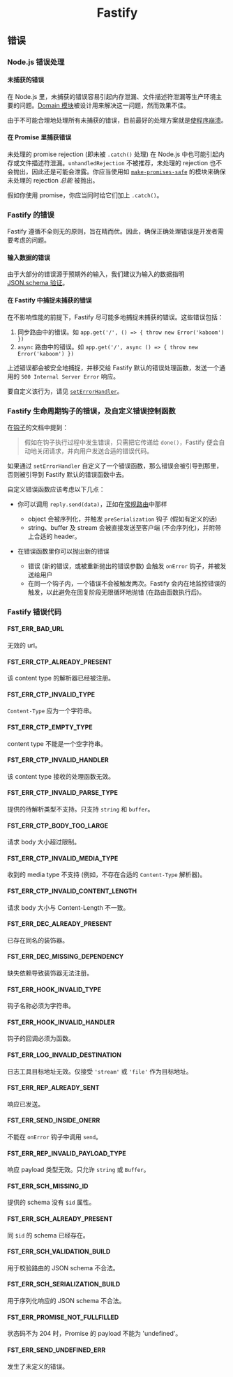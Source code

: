 <h1 align="center">Fastify</h1>

<a id="errors"></a>
## 错误

<a name="error-handling"></a>
### Node.js 错误处理

#### 未捕获的错误
在 Node.js 里，未捕获的错误容易引起内存泄漏、文件描述符泄漏等生产环境主要的问题。[Domain 模块](https://nodejs.org/en/docs/guides/domain-postmortem/)被设计用来解决这一问题，然而效果不佳。

由于不可能合理地处理所有未捕获的错误，目前最好的处理方案就是[使程序崩溃](https://nodejs.org/api/process.html#process_warning_using_uncaughtexception_correctly)。

#### 在 Promise 里捕获错误
未处理的 promise rejection (即未被 `.catch()` 处理) 在 Node.js 中也可能引起内存或文件描述符泄漏。`unhandledRejection` 不被推荐，未处理的 rejection 也不会抛出，因此还是可能会泄露。你应当使用如 [`make-promises-safe`](https://github.com/mcollina/make-promises-safe) 的模块来确保未处理的 rejection _总能_ 被抛出。

假如你使用 promise，你应当同时给它们加上 `.catch()`。

### Fastify 的错误
Fastify 遵循不全则无的原则，旨在精而优。因此，确保正确处理错误是开发者需要考虑的问题。

#### 输入数据的错误
由于大部分的错误源于预期外的输入，我们建议为输入的数据指明 [JSON.schema 验证](Validation-and-Serialization.md)。

#### 在 Fastify 中捕捉未捕获的错误
在不影响性能的前提下，Fastify 尽可能多地捕捉未捕获的错误。这些错误包括：

1. 同步路由中的错误。如 `app.get('/', () => { throw new Error('kaboom') })`
2. `async` 路由中的错误。如 `app.get('/', async () => { throw new Error('kaboom') })`

上述错误都会被安全地捕捉，并移交给 Fastify 默认的错误处理函数，发送一个通用的 `500 Internal Server Error` 响应。

要自定义该行为，请见 [`setErrorHandler`](Server.md#seterrorhandler)。

### Fastify 生命周期钩子的错误，及自定义错误控制函数

在[钩子](Hooks/#manage-errors-from-a-hook)的文档中提到：
> 假如在钩子执行过程中发生错误，只需把它传递给 `done()`，Fastify 便会自动地关闭请求，并向用户发送合适的错误代码。

如果通过 `setErrorHandler` 自定义了一个错误函数，那么错误会被引导到那里，否则被引导到 Fastify 默认的错误函数中去。

自定义错误函数应该考虑以下几点：

- 你可以调用 `reply.send(data)`，正如在[常规路由](Reply/#senddata)中那样
  - object 会被序列化，并触发 `preSerialization` 钩子 (假如有定义的话)
  - string、buffer 及 stream 会被直接发送至客户端 (不会序列化)，并附带上合适的 header。

- 在错误函数里你可以抛出新的错误
  - 错误 (新的错误，或被重新抛出的错误参数) 会触发 `onError` 钩子，并被发送给用户
  - 在同一个钩子内，一个错误不会被触发两次。Fastify 会内在地监控错误的触发，以此避免在回复阶段无限循环地抛错 (在路由函数执行后)。

<a name="fastify-error-codes"></a>
### Fastify 错误代码

<a name="FST_ERR_BAD_URL"></a>
#### FST_ERR_BAD_URL

无效的 url。

<a name="FST_ERR_CTP_ALREADY_PRESENT"></a>
#### FST_ERR_CTP_ALREADY_PRESENT

该 content type 的解析器已经被注册。

<a name="FST_ERR_CTP_INVALID_TYPE"></a>
#### FST_ERR_CTP_INVALID_TYPE

`Content-Type` 应为一个字符串。

<a name="FST_ERR_CTP_EMPTY_TYPE"></a>
#### FST_ERR_CTP_EMPTY_TYPE

content type 不能是一个空字符串。

<a name="FST_ERR_CTP_INVALID_HANDLER"></a>
#### FST_ERR_CTP_INVALID_HANDLER

该 content type 接收的处理函数无效。

<a name="FST_ERR_CTP_INVALID_PARSE_TYPE"></a>
#### FST_ERR_CTP_INVALID_PARSE_TYPE

提供的待解析类型不支持。只支持 `string` 和 `buffer`。

<a name="FST_ERR_CTP_BODY_TOO_LARGE"></a>
#### FST_ERR_CTP_BODY_TOO_LARGE

请求 body 大小超过限制。

<a name="FST_ERR_CTP_INVALID_MEDIA_TYPE"></a>
#### FST_ERR_CTP_INVALID_MEDIA_TYPE

收到的 media type 不支持 (例如，不存在合适的 `Content-Type` 解析器)。

<a name="FST_ERR_CTP_INVALID_CONTENT_LENGTH"></a>
#### FST_ERR_CTP_INVALID_CONTENT_LENGTH

请求 body 大小与 Content-Length 不一致。

<a name="FST_ERR_DEC_ALREADY_PRESENT"></a>
#### FST_ERR_DEC_ALREADY_PRESENT

已存在同名的装饰器。

<a name="FST_ERR_DEC_MISSING_DEPENDENCY"></a>
#### FST_ERR_DEC_MISSING_DEPENDENCY

缺失依赖导致装饰器无法注册。

<a name="FST_ERR_HOOK_INVALID_TYPE"></a>
#### FST_ERR_HOOK_INVALID_TYPE

钩子名称必须为字符串。

<a name="FST_ERR_HOOK_INVALID_HANDLER"></a>
#### FST_ERR_HOOK_INVALID_HANDLER

钩子的回调必须为函数。

<a name="FST_ERR_LOG_INVALID_DESTINATION"></a>
#### FST_ERR_LOG_INVALID_DESTINATION

日志工具目标地址无效。仅接受 `'stream'` 或 `'file'` 作为目标地址。

<a id="FST_ERR_REP_ALREADY_SENT"></a>
#### FST_ERR_REP_ALREADY_SENT

响应已发送。

<a id="FST_ERR_SEND_INSIDE_ONERR"></a>
#### FST_ERR_SEND_INSIDE_ONERR

不能在 `onError` 钩子中调用 `send`。

<a name="FST_ERR_REP_INVALID_PAYLOAD_TYPE"></a>
#### FST_ERR_REP_INVALID_PAYLOAD_TYPE

响应 payload 类型无效。只允许 `string` 或 `Buffer`。

<a name="FST_ERR_SCH_MISSING_ID"></a>
#### FST_ERR_SCH_MISSING_ID

提供的 schema 没有 `$id` 属性。

<a name="FST_ERR_SCH_ALREADY_PRESENT"></a>
#### FST_ERR_SCH_ALREADY_PRESENT

同 `$id` 的 schema 已经存在。

<a name="FST_ERR_SCH_VALIDATION_BUILD"></a>
#### FST_ERR_SCH_VALIDATION_BUILD

用于校验路由的 JSON schema 不合法。

<a name="FST_ERR_SCH_SERIALIZATION_BUILD"></a>
#### FST_ERR_SCH_SERIALIZATION_BUILD

用于序列化响应的 JSON schema 不合法。

<a name="FST_ERR_PROMISE_NOT_FULLFILLED"></a>
#### FST_ERR_PROMISE_NOT_FULLFILLED

状态码不为 204 时，Promise 的 payload 不能为 'undefined'。

<a name="FST_ERR_SEND_UNDEFINED_ERR"></a>
#### FST_ERR_SEND_UNDEFINED_ERR

发生了未定义的错误。